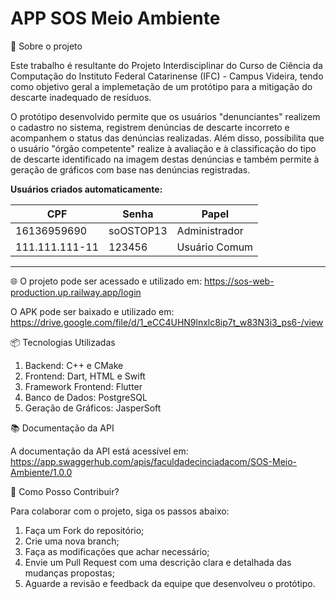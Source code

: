# APP SOS Meio Ambiente

🚀 Sobre o projeto

Este trabalho é resultante do Projeto Interdisciplinar do Curso de Ciência da Computação do Instituto Federal Catarinense (IFC) - Campus Videira, tendo como objetivo geral a implemetação de um protótipo para a mitigação do descarte inadequado de resíduos.

O protótipo desenvolvido permite que os usuários "denunciantes" realizem o cadastro no sistema, registrem denúncias de descarte incorreto e acompanhem o status das denúncias realizadas. Além disso, possibilita que o usuário "órgão competente" realize à avaliação e à classificação do tipo de descarte identificado na imagem destas denúncias e também permite à geração de gráficos com base nas denúncias registradas.


**Usuários criados automaticamente:**

| CPF                                                     | Senha      | Papel              |
| --------------------------------------------------------| ---------- | ------------------ |
| 16136959690               | 	soOSTOP13 | Administrador      |
| 111.111.111-11   | 123456 | Usuário Comum      |

---

🌐 O projeto pode ser acessado e utilizado em:  https://sos-web-production.up.railway.app/login

O APK pode ser baixado e utilizado em: https://drive.google.com/file/d/1_eCC4UHN9lnxlc8ip7t_w83N3i3_ps6-/view


📦 Tecnologias Utilizadas

  1. Backend: C++ e CMake
  2. Frontend: Dart, HTML e Swift
  3. Framework Frontend: Flutter
  4. Banco de Dados: PostgreSQL
  5. Geração de Gráficos: JasperSoft

📚 Documentação da API

A documentação da API está acessível em: https://app.swaggerhub.com/apis/faculdadecinciadacom/SOS-Meio-Ambiente/1.0.0


🤝 Como Posso Contribuir?

Para colaborar com o projeto, siga os passos abaixo:

  1. Faça um Fork do repositório;
  2. Crie uma nova branch;
  3. Faça as modificações que achar necessário;
  4. Envie um Pull Request com uma descrição clara e detalhada das mudanças propostas;
  5. Aguarde a revisão e feedback da equipe que desenvolveu o protótipo.
